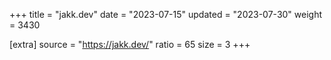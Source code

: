 +++
title = "jakk.dev"
date = "2023-07-15"
updated = "2023-07-30"
weight = 3430

[extra]
source = "https://jakk.dev/"
ratio = 65
size = 3
+++
